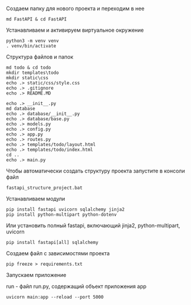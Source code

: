 Создаем папку для нового проекта и переходим в нее

    md FastAPI & cd FastAPI

Устанавливаем и активируем виртуальное окружение

    python3 -m venv venv
    . venv/bin/activate

Структура файлов и папок

    md todo & cd todo
    mkdir templates\todo
    mkdir static\css
    echo .> static/css/style.css
    echo .> .gitignore
    echo .> README.MD
        
    echo .> __init__.py
    md database
    echo .> database/__init__.py
    echo .> database/base.py
    echo .> models.py
    echo .> config.py
    echo .> app.py
    echo .> routes.py
    echo .> templates/todo/layout.html
    echo .> templates/todo/index.html 
    cd ..
    echo .> main.py

Чтобы автоматически создать структуру проекта запустите в консоли файл

    fastapi_structure_project.bat

Устанавливаем модули

    pip install fastapi uvicorn sqlalchemy jinja2
    pip install python-multipart python-dotenv

Или установить полный fastapi, включающий jinja2, python-multipart, uvicorn

    pip install fastapi[all] sqlalchemy

Создаем файл с зависимостями проекта

    pip freeze > requirements.txt

Запускаем приложение

run - файл run.py, содержащий объект приложения app

    uvicorn main:app --reload --port 5000